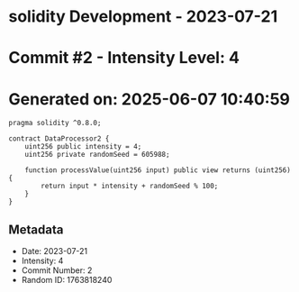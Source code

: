 ﻿# solidity Development - 2023-07-21
# Commit #2 - Intensity Level: 4
# Generated on: 2025-06-07 10:40:59
```solidity
pragma solidity ^0.8.0;

contract DataProcessor2 {
    uint256 public intensity = 4;
    uint256 private randomSeed = 605988;

    function processValue(uint256 input) public view returns (uint256) {
        return input * intensity + randomSeed % 100;
    }
}
```
## Metadata
- Date: 2023-07-21
- Intensity: 4
- Commit Number: 2
- Random ID: 1763818240
